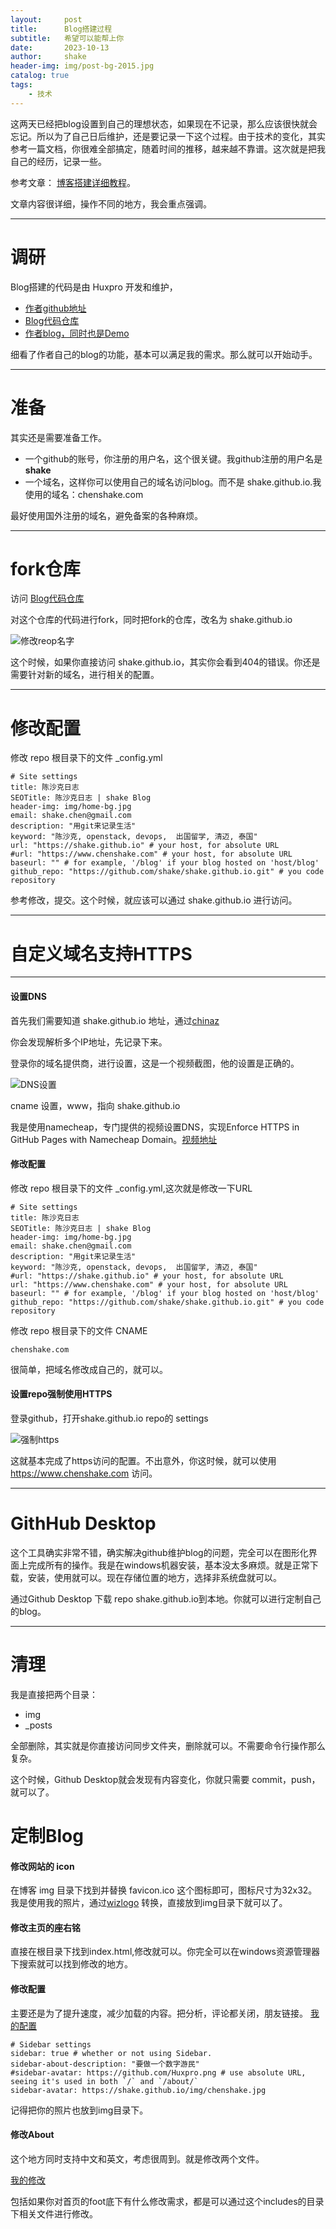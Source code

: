 ```yaml
---
layout:     post
title:      Blog搭建过程
subtitle:   希望可以能帮上你
date:       2023-10-13
author:     shake
header-img: img/post-bg-2015.jpg
catalog: true
tags:
    - 技术
---
```


这两天已经把blog设置到自己的理想状态，如果现在不记录，那么应该很快就会忘记。所以为了自己日后维护，还是要记录一下这个过程。由于技术的变化，其实参考一篇文档，你很难全部搞定，随着时间的推移，越来越不靠谱。这次就是把我自己的经历，记录一些。

参考文章： [博客搭建详细教程](https://github.com/qiubaiying/qiubaiying.github.io/wiki/%E5%8D%9A%E5%AE%A2%E6%90%AD%E5%BB%BA%E8%AF%A6%E7%BB%86%E6%95%99%E7%A8%8B)。

文章内容很详细，操作不同的地方，我会重点强调。

---
# 调研

Blog搭建的代码是由 Huxpro 开发和维护，
* [作者github地址](https://github.com/huxpro) 
* [Blog代码仓库](https://github.com/Huxpro/huxpro.github.io)
* [作者blog，同时也是Demo](https://huangxuan.me)

细看了作者自己的blog的功能，基本可以满足我的需求。那么就可以开始动手。

---

# 准备

其实还是需要准备工作。

* 一个github的账号，你注册的用户名，这个很关键。我github注册的用户名是**shake**
* 一个域名，这样你可以使用自己的域名访问blog。而不是 shake.github.io.我使用的域名：chenshake.com

最好使用国外注册的域名，避免备案的各种麻烦。

---

# fork仓库

访问 [Blog代码仓库](https://github.com/Huxpro/huxpro.github.io)

对这个仓库的代码进行fork，同时把fork的仓库，改名为 shake.github.io

![修改reop名字](/img/repo-name.jpg "Repo name")

这个时候，如果你直接访问 shake.github.io，其实你会看到404的错误。你还是需要针对新的域名，进行相关的配置。

---

# 修改配置

修改 repo 根目录下的文件 _config.yml


	# Site settings
	title: 陈沙克日志
	SEOTitle: 陈沙克日志 | shake Blog
	header-img: img/home-bg.jpg
	email: shake.chen@gmail.com
	description: "用git来记录生活"
	keyword: "陈沙克, openstack, devops,  出国留学, 清迈, 泰国"
	url: "https://shake.github.io" # your host, for absolute URL
	#url: "https://www.chenshake.com" # your host, for absolute URL
	baseurl: "" # for example, '/blog' if your blog hosted on 'host/blog'
	github_repo: "https://github.com/shake/shake.github.io.git" # you code repository

参考修改，提交。这个时候，就应该可以通过 shake.github.io 进行访问。

---

# 自定义域名支持HTTPS

---

#### 设置DNS

首先我们需要知道 shake.github.io 地址，通过[chinaz ](https://ip.chinaz.com/)

你会发现解析多个IP地址，先记录下来。

登录你的域名提供商，进行设置，这是一个视频截图，他的设置是正确的。

![DNS设置](/img/domain-name.jpg "domain name")

cname 设置，www，指向 shake.github.io 

我是使用namecheap，专门提供的视频设置DNS，实现Enforce HTTPS in GitHub Pages with Namecheap Domain。[视频地址](https://www.youtube.com/watch?v=FBtehan5DAo&ab_channel=WhatMakeArt)

#### 修改配置

修改 repo 根目录下的文件 _config.yml,这次就是修改一下URL


	# Site settings
	title: 陈沙克日志
	SEOTitle: 陈沙克日志 | shake Blog
	header-img: img/home-bg.jpg
	email: shake.chen@gmail.com
	description: "用git来记录生活"
	keyword: "陈沙克, openstack, devops,  出国留学, 清迈, 泰国"
	#url: "https://shake.github.io" # your host, for absolute URL
	url: "https://www.chenshake.com" # your host, for absolute URL
	baseurl: "" # for example, '/blog' if your blog hosted on 'host/blog'
	github_repo: "https://github.com/shake/shake.github.io.git" # you code repository

修改 repo 根目录下的文件 CNAME

	chenshake.com
	
很简单，把域名修改成自己的，就可以。


#### 设置repo强制使用HTTPS

登录github，打开shake.github.io repo的 settings

![强制https](/img/https.jpg "domain name")

这就基本完成了https访问的配置。不出意外，你这时候，就可以使用 https://www.chenshake.com 访问。

---

# GithHub Desktop

这个工具确实非常不错，确实解决github维护blog的问题，完全可以在图形化界面上完成所有的操作。我是在windows机器安装，基本没太多麻烦。就是正常下载，安装，使用就可以。现在存储位置的地方，选择非系统盘就可以。

通过Github Desktop 下载 repo shake.github.io到本地。你就可以进行定制自己的blog。

---

# 清理

我是直接把两个目录：
* img
* _posts

全部删除，其实就是你直接访问同步文件夹，删除就可以。不需要命令行操作那么复杂。

这个时候，Github Desktop就会发现有内容变化，你就只需要 commit，push，就可以了。

# 定制Blog

#### 修改网站的 icon 

在博客 img 目录下找到并替换 favicon.ico 这个图标即可，图标尺寸为32x32。我是使用我的照片，通过[wizlogo](https://wizlogo.com/favicon-generator) 转换，直接放到img目录下就可以了。

#### 修改主页的座右铭

直接在根目录下找到index.html,修改就可以。你完全可以在windows资源管理器下搜索就可以找到修改的地方。

#### 修改配置

主要还是为了提升速度，减少加载的内容。把分析，评论都关闭，朋友链接。
[我的配置](https://github.com/shake/shake.github.io/blob/master/_config.yml)

	# Sidebar settings
	sidebar: true # whether or not using Sidebar.
	sidebar-about-description: "要做一个数字游民"
	#sidebar-avatar: https://github.com/Huxpro.png # use absolute URL, seeing it's used in both `/` and `/about/`
	sidebar-avatar: https://shake.github.io/img/chenshake.jpg
	
记得把你的照片也放到img目录下。

#### 修改About

这个地方同时支持中文和英文，考虑很周到。就是修改两个文件。

[我的修改](https://github.com/shake/shake.github.io/tree/master/_includes/about)

包括如果你对首页的foot底下有什么修改需求，都是可以通过这个includes的目录下相关文件进行修改。




















